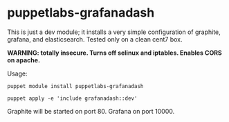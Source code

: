 puppetlabs-grafanadash
==================

This is just a dev module; it installs a very simple configuration of
graphite, grafana, and elasticsearch.  Tested only on a clean cent7 box.

**WARNING: totally insecure.  Turns off selinux and iptables.  Enables CORS on apache.**

Usage:

    puppet module install puppetlabs-grafanadash

    puppet apply -e 'include grafanadash::dev'

Graphite will be started on port 80.  Grafana on port 10000.
